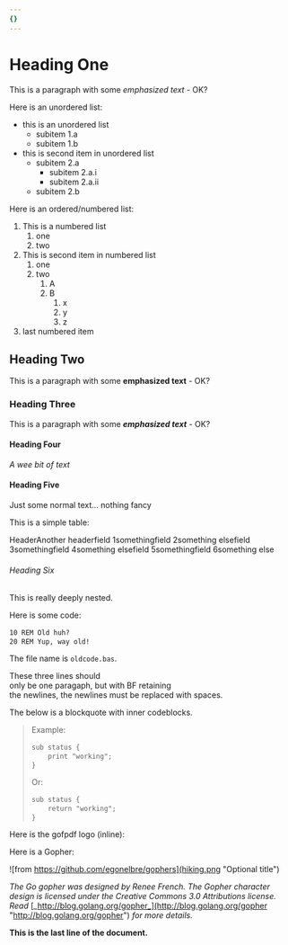 ```yaml
---
{}
---
```

# Heading One

This is a paragraph with some _emphasized text_ - OK?

Here is an unordered list:

- this is an unordered list
    - subitem 1.a
    - subitem 1.b
- this is second item in unordered list
    - subitem 2.a
        - subitem 2.a.i
        - subitem 2.a.ii
    - subitem 2.b

Here is an ordered/numbered list:

1.  This is a numbered list
    1.  one
    2.  two
2.  This is second item in numbered list
    1.  one
    2.  two
        1.  A
        2.  B
            1.  x
            2.  y
            3.  z
3.  last numbered item

## Heading Two

This is a paragraph with some **emphasized text** - OK?

### Heading Three

This is a paragraph with some **_emphasized text_** - OK?

#### Heading Four

_A wee bit of text_

#### Heading Five

Just some normal text... nothing fancy

This is a simple table:

HeaderAnother headerfield 1somethingfield 2something elsefield 3somethingfield 4something elsefield 5somethingfield 6something else

###### Heading Six

This is really deeply nested.

Here is some code:

```
10 REM Old huh?
20 REM Yup, way old!
```

The file name is `oldcode.bas`.

These three lines should  
only be one paragaph, but with BF retaining  
the newlines, the newlines must be replaced with spaces.

The below is a blockquote with inner codeblocks.

> Example:
> 
> ```
> sub status {
>     print "working";
> }
> ```
> 
> Or:
> 
> ```
> sub status {
>     return "working";
> }
> ```

Here is the gofpdf logo (inline):

Here is a Gopher:

![from https://github.com/egonelbre/gophers](hiking.png "Optional title")

_The Go gopher was designed by Renee French. The Gopher character design is licensed under the Creative Commons 3.0 Attributions license. Read_ [_http://blog.golang.org/gopher_](http://blog.golang.org/gopher "http://blog.golang.org/gopher") _for more details._

**This is the last line of the document.**